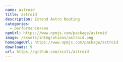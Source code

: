 ```yaml
---
name: astroid
title: astroid
description: Extend Astro Routing
categories:
  - performance+seo
npmUrl: https://www.npmjs.com/package/astroid
image: /assets/integrations/astroid.png
homepageUrl: https://www.npmjs.com/package/astroid
downloads: 9
url: https://github.com/xisli/astroid
---
```

